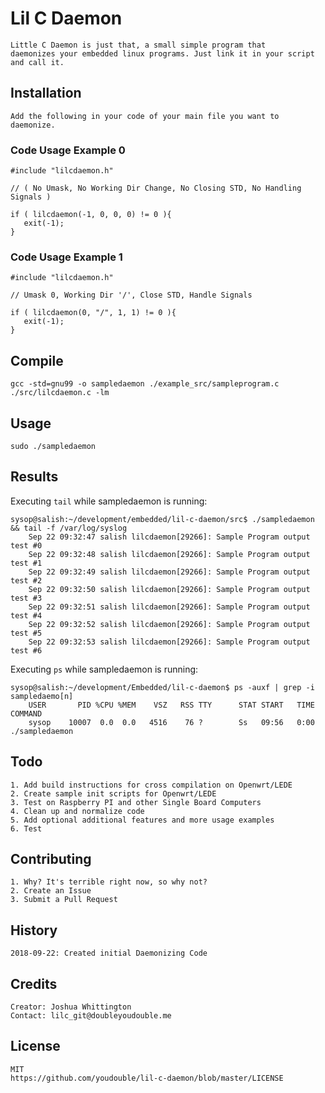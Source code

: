 # Lil C Daemon

    Little C Daemon is just that, a small simple program that
    daemonizes your embedded linux programs. Just link it in your script
    and call it.

## Installation

    Add the following in your code of your main file you want to daemonize.

### Code Usage Example 0

    #include "lilcdaemon.h"

    // ( No Umask, No Working Dir Change, No Closing STD, No Handling Signals )

    if ( lilcdaemon(-1, 0, 0, 0) != 0 ){
       exit(-1);
    }

### Code Usage Example 1

    #include "lilcdaemon.h"

    // Umask 0, Working Dir '/', Close STD, Handle Signals

    if ( lilcdaemon(0, "/", 1, 1) != 0 ){
       exit(-1);
    }

## Compile

    gcc -std=gnu99 -o sampledaemon ./example_src/sampleprogram.c ./src/lilcdaemon.c -lm

## Usage

    sudo ./sampledaemon

## Results

Executing `tail` while sampledaemon is running:
```shell
sysop@salish:~/development/embedded/lil-c-daemon/src$ ./sampledaemon && tail -f /var/log/syslog
    Sep 22 09:32:47 salish lilcdaemon[29266]: Sample Program output test #0
    Sep 22 09:32:48 salish lilcdaemon[29266]: Sample Program output test #1
    Sep 22 09:32:49 salish lilcdaemon[29266]: Sample Program output test #2
    Sep 22 09:32:50 salish lilcdaemon[29266]: Sample Program output test #3
    Sep 22 09:32:51 salish lilcdaemon[29266]: Sample Program output test #4
    Sep 22 09:32:52 salish lilcdaemon[29266]: Sample Program output test #5
    Sep 22 09:32:53 salish lilcdaemon[29266]: Sample Program output test #6
```

Executing `ps` while sampledaemon is running:
```shell
sysop@salish:~/development/Embedded/lil-c-daemon$ ps -auxf | grep -i sampledaemo[n]
    USER       PID %CPU %MEM    VSZ   RSS TTY      STAT START   TIME COMMAND
    sysop    10007  0.0  0.0   4516    76 ?        Ss   09:56   0:00 ./sampledaemon
```

## Todo

    1. Add build instructions for cross compilation on Openwrt/LEDE
    2. Create sample init scripts for Openwrt/LEDE
    3. Test on Raspberry PI and other Single Board Computers
    4. Clean up and normalize code
    5. Add optional additional features and more usage examples
    6. Test

## Contributing

    1. Why? It's terrible right now, so why not?
    2. Create an Issue
    3. Submit a Pull Request

## History

    2018-09-22: Created initial Daemonizing Code

## Credits

    Creator: Joshua Whittington
    Contact: lilc_git@doubleyoudouble.me

## License

    MIT
    https://github.com/youdouble/lil-c-daemon/blob/master/LICENSE
